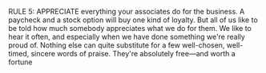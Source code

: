 RULE 5: APPRECIATE everything your associates do for the business. A paycheck and a stock option will buy one kind of loyalty. But all of us like to be told how much somebody appreciates what we do for them. We like to hear it often, and especially when we have done something we're really proud of.
Nothing else can quite substitute for a few well-chosen, well-timed, sincere words of praise. They're absolutely free—and worth a fortune
